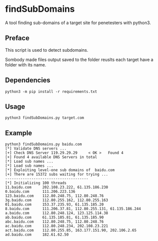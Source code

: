 # findSubDomains
A tool finding sub-domains of a target site for penetesters with python3.

## Preface
This script is used to detect subdomains. 

Sombody made files output saved to the folder reuslts each target have a folder with its name.

## Dependencies

    python3 -m pip install -r requirements.txt

## Usage

    python3 findSubDomains.py target.com

## Example

```
python3 findSubDomains.py baidu.com
[*] Validate DNS servers ...
[+] Check DNS Server 119.29.29.29     < OK >   Found 4                                                                      
[+] Found 4 available DNS Servers in total
[*] Load sub names ...                                                                                                      
[*] Load sub names ...                                                                                                      
[*] Exploiting level-one sub domains of  baidu.com
[+] There are 15372 subs waiting for trying ...
--------------------------------------
[*] Initializing 100 threads
11.baidu.com 	 202.108.23.222, 61.135.186.230
0.baidu.com      111.206.223.136           
123.baidu.com    112.80.248.75, 112.80.248.76  
3g.baidu.com     112.80.255.162, 112.80.255.163  
01.baidu.com     153.37.235.93, 61.135.185.20     
8.baidu.com      111.206.37.81, 112.80.255.131, 61.135.186.244   
a.baidu.com      112.80.248.124, 123.125.114.38             
ab.baidu.com     61.135.185.81, 61.135.185.90 
abc.baidu.com    112.80.248.75, 112.80.248.76  
ac.baidu.com     112.80.248.234, 202.108.23.221    
act.baidu.com    112.80.255.85, 163.177.151.90, 202.106.2.65    
ad.baidu.com     182.61.62.50                 
```
